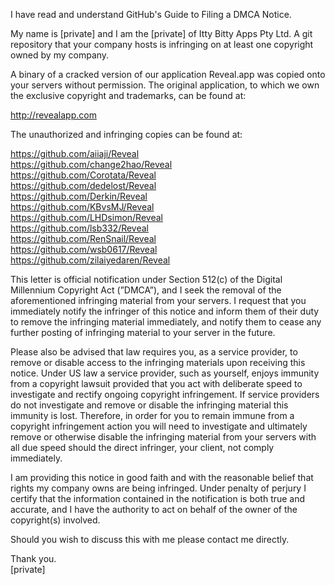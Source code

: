 I have read and understand GitHub's Guide to Filing a DMCA Notice.

My name is [private] and I am the [private] of Itty Bitty Apps Pty Ltd. A git repository that your company hosts is infringing on at least one copyright owned by my company.

A binary of a cracked version of our application Reveal.app was copied onto your servers without permission. The original application, to which we own the exclusive copyright and trademarks, can be found at:

http://revealapp.com

The unauthorized and infringing copies can be found at:

https://github.com/aiiaji/Reveal  
https://github.com/change2hao/Reveal  
https://github.com/Corotata/Reveal  
https://github.com/dedelost/Reveal  
https://github.com/Derkin/Reveal  
https://github.com/KBvsMJ/Reveal  
https://github.com/LHDsimon/Reveal  
https://github.com/lsb332/Reveal  
https://github.com/RenSnail/Reveal  
https://github.com/wsb0617/Reveal  
https://github.com/zilaiyedaren/Reveal  

This letter is official notification under Section 512(c) of the Digital Millennium Copyright Act (”DMCA”), and I seek the removal of the aforementioned infringing material from your servers. I request that you immediately notify the infringer of this notice and inform them of their duty to remove the infringing material immediately, and notify them to cease any further posting of infringing material to your server in the future.

Please also be advised that law requires you, as a service provider, to remove or disable access to the infringing materials upon receiving this notice. Under US law a service provider, such as yourself, enjoys immunity from a copyright lawsuit provided that you act with deliberate speed to investigate and rectify ongoing copyright infringement. If service providers do not investigate and remove or disable the infringing material this immunity is lost. Therefore, in order for you to remain immune from a copyright infringement action you will need to investigate and ultimately remove or otherwise disable the infringing material from your servers with all due speed should the direct infringer, your client, not comply immediately.

I am providing this notice in good faith and with the reasonable belief that rights my company owns are being infringed. Under penalty of perjury I certify that the information contained in the notification is both true and accurate, and I have the authority to act on behalf of the owner of the copyright(s) involved.

Should you wish to discuss this with me please contact me directly.

Thank you.  
[private]
